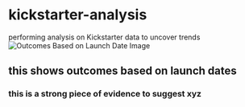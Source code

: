 # kickstarter-analysis
performing analysis on Kickstarter data to uncover trends
![Outcomes Based on Launch Date Image](https://user-images.githubusercontent.com/81929616/115121418-afdc1b00-9f80-11eb-95b7-2f850833c350.png)

## this shows outcomes based on launch dates

### this is a strong piece of evidence to suggest xyz
